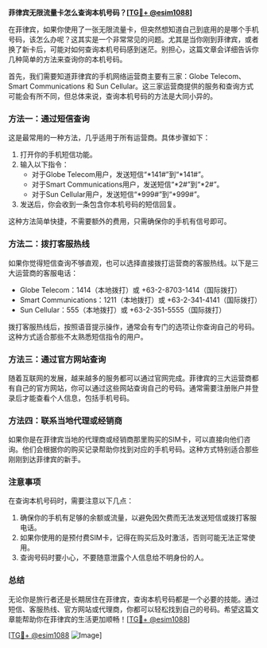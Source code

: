 **菲律宾无限流量卡怎么查询本机号码？[[TG💪+ @esim1088](https://t.me/s/esim1088)]**

在菲律宾，如果你使用了一张无限流量卡，但突然想知道自己到底用的是哪个手机号码，该怎么办呢？这其实是一个非常常见的问题。尤其是当你刚到菲律宾，或者换了新卡后，可能对如何查询本机号码感到迷茫。别担心，这篇文章会详细告诉你几种简单的方法来查询你的本机号码。

首先，我们需要知道菲律宾的手机网络运营商主要有三家：Globe Telecom、Smart Communications 和 Sun Cellular。这三家运营商提供的服务和查询方式可能会有所不同，但总体来说，查询本机号码的方法是大同小异的。

### 方法一：通过短信查询

这是最常用的一种方法，几乎适用于所有运营商。具体步骤如下：

1. 打开你的手机短信功能。
2. 输入以下指令：
   - 对于Globe Telecom用户，发送短信“*141#”到“*141#”。
   - 对于Smart Communications用户，发送短信“*2#”到“*2#”。
   - 对于Sun Cellular用户，发送短信“*999#”到“*999#”。
3. 发送后，你会收到一条包含你本机号码的短信回复。

这种方法简单快捷，不需要额外的费用，只需确保你的手机有信号即可。

### 方法二：拨打客服热线

如果你觉得短信查询不够直观，也可以选择直接拨打运营商的客服热线。以下是三大运营商的客服电话：

- Globe Telecom：1414（本地拨打）或 +63-2-8703-1414（国际拨打）
- Smart Communications：1211（本地拨打）或 +63-2-341-4141（国际拨打）
- Sun Cellular：555（本地拨打）或 +63-2-351-5555（国际拨打）

拨打客服热线后，按照语音提示操作，通常会有专门的选项让你查询自己的号码。这种方式适合那些不太熟悉短信指令的用户。

### 方法三：通过官方网站查询

随着互联网的发展，越来越多的服务都可以通过官网完成。菲律宾的三大运营商都有自己的官方网站，你可以通过这些网站查询自己的号码。通常需要注册账户并登录后才能查看个人信息，包括手机号码。

### 方法四：联系当地代理或经销商

如果你是在菲律宾当地的代理商或经销商那里购买的SIM卡，可以直接向他们咨询。他们会根据你的购买记录帮助你找到对应的手机号码。这种方式特别适合那些刚刚到达菲律宾的新手。

### 注意事项

在查询本机号码时，需要注意以下几点：

1. 确保你的手机有足够的余额或流量，以避免因欠费而无法发送短信或拨打客服电话。
2. 如果你使用的是预付费SIM卡，记得在购买后及时激活，否则可能无法正常使用。
3. 查询号码时要小心，不要随意泄露个人信息给不明身份的人。

### 总结

无论你是旅行者还是长期居住在菲律宾，查询本机号码都是一个必要的技能。通过短信、客服热线、官方网站或代理商，你都可以轻松找到自己的号码。希望这篇文章能帮助你在菲律宾的生活更加顺畅！[[TG💪+ @esim1088](https://t.me/s/esim1088)]

[[TG💪+ @esim1088](https://t.me/s/esim1088) ![Image](https://i.postimg.cc/4NQfJmqS/Snipaste-2025-05-13-00-14-12.png)]